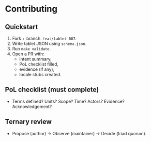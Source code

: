 # Contributing

## Quickstart
1. Fork + branch: `feat/tablet-007`.
2. Write tablet JSON using `schema.json`.
3. Run `make validate`.
4. Open a PR with:
   - intent summary,
   - PoL checklist filled,
   - evidence (if any),
   - locale stubs created.

## PoL checklist (must complete)
- Terms defined? Units? Scope? Time? Actors? Evidence? Acknowledgement?

## Ternary review
- Propose (author) → Observe (maintainer) → Decide (triad quorum).
